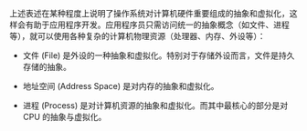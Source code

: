 上述表述在某种程度上说明了操作系统对计算机硬件重要组成的抽象和虚拟化，这样会有助于应用程序开发。应用程序员只需访问统一的抽象概念（如文件、进程等），就可以使用各种复杂的计算机物理资源（处理器、内存、外设等）：

- 文件 (File) 是外设的一种抽象和虚拟化。特别对于存储外设而言，文件是持久存储的抽象。
    
- 地址空间 (Address Space) 是对内存的抽象和虚拟化。
    
- 进程 (Process) 是对计算机资源的抽象和虚拟化。而其中最核心的部分是对 CPU 的抽象与虚拟化。
